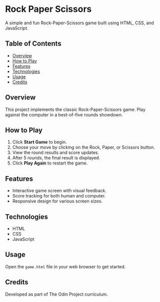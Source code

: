 # Rock Paper Scissors

A simple and fun Rock-Paper-Scissors game built using HTML, CSS, and JavaScript.

## Table of Contents

- [Overview](#overview)
- [How to Play](#how-to-play)
- [Features](#features)
- [Technologies](#technologies)
- [Usage](#usage)
- [Credits](#credits)

## Overview

This project implements the classic Rock-Paper-Scissors game. Play against the computer in a best-of-five rounds showdown.

## How to Play

1. Click **Start Game** to begin.
2. Choose your move by clicking on the Rock, Paper, or Scissors button.
3. View the round results and score updates.
4. After 5 rounds, the final result is displayed.
5. Click **Play Again** to restart the game.

## Features

- Interactive game screen with visual feedback.
- Score tracking for both human and computer.
- Responsive design for various screen sizes.

## Technologies

- HTML
- CSS
- JavaScript

## Usage

Open the `game.html` file in your web browser to get started.

## Credits

Developed as part of The Odin Project curriculum.
